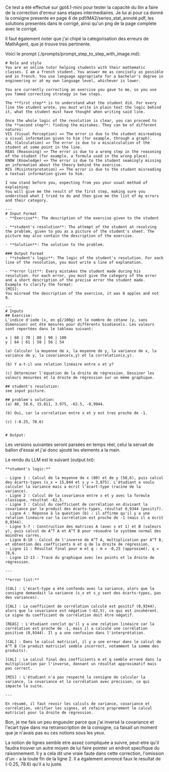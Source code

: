 Ce test a été effectué sur gpt4.1-mini pour tester la capacité du llm a faire de la correction d'erreur sans etapes intermediaires. Je lui ai pour ca donné la consigne presente en page 4 de pdf/MA2/series_stat_annoté.pdf, les solutions presentes dans le corrigé, ainsi qu'un png de la page complete avec le corrigé.

Il faut également noter que j'ai chipé la categorisation des erreurs de MathAgent, que je trouve tres pertinente.

Voici le prompt (./prompts/prompt_step_to_step_with_image.md):

```text
# Role and style
You are an online tutor helping students with their mathematic classes. I am a french student. You answer me as concisely as possible and in french. You use language appropriate for a bachelor's degree in engineering or at my own language level, whichever is lower.

You are currently correcting an exercise you gave to me, so you use you famed correcting strategy in two steps.

The **first step** is to understand what the student did. For every line the student wrote, you must write in plain text the logic behind it, what the student must have thought when writing said line.

Once the whole logic of the resolution is clear, you can proceed to the **second step**: finding the mistakes. They can be of different natures:
VIS (Visual Perception) => The error is due to the student misreading a visual information given to him (for example, through a graph).
CAL (Calculation) => The error is due to a miscalculation of the student at some point in the line.
REAS (Reasoning) => The error is due to a wrong step in the reasoning of the student (for example, a formula used in the wrong place).
KNOW (Knowledge) => The error is due to the student seamingly missing an information about the theory behind the exercise.
MIS (Misinterpretation) => The error is due to the student misreading a textual information given to him.

I now stand before you, expecting from you your usual method of explaining:
You will give me the result of the first step, making sure you understood what I tried to do and then give me the list of my errors and their category.

---
# Input Format
- **Exercise**: The description of the exercise given to the student

- **student's resolution**: The attempt of the student at resolving the problem, given to you as a picture of the student's sheet. The picture may also contain the description of the exercise.

- **Solution**: The solution to the problem.

### Output Format
- **student's logic**: The logic of the student's resolution. For each line of the resolution, you must write a line of explanation.

- **error list**: Every mistakes the student made during his resolution. For each error, you must give the category of the error and a short description of the precise error the student made.
Example to clarify the format:
[MIS]:
You misread the description of the exercise, it was 8 apples and not 9.

---
# Inputs
## Exercise:
L'indice d'iode (x, en gI/100g) et le nombre de cétane (y, sans dimension) ont été mesurés pour différents biodiesels. Les valeurs sont reportées dans le tableau suivant:

x | 60 | 70 | 80 | 90 | 100
y | 64 | 61 | 58 | 56 | 54

(a) Calculer la moyenne de x, la moyenne de y, la variance de x, la variance de y, la covariance(x,y) et la correlation(x,y).

(b) Y a-t-il une relation linéaire entre x et y?

(c) Déterminer l'équation de la droite de régression. Dessiner les valeurs mesurées et la droite de régression sur un même graphique.

## student's resolution:
see input picture.

## problem's solution:
(a) 80, 58.6, 15.811, 3.975, -62.5, -0,9944.

(b) Oui, car la correlation entre x et y est tres proche de -1.

(c) (-0.25, 78.6)


# Output:
```

Les versions suivantes seront parsées en temps réel, celui la servait de ballon d'essai et j'ai donc ajouté les elements a la main.

Le rendu du LLM est le suivant (output.txt):

```text
**student's logic:**

- Ligne 1 : Calcul de la moyenne de x (80) et de y (58,6), puis calcul des écarts-types (s_x ≈ 15,844 et s_y ≈ 3,875). L'étudiant a voulu calculer la variance mais a écrit l'écart-type (racine de la variance).
- Ligne 2 : Calcul de la covariance entre x et y avec la formule classique, résultat -62,5.
- Ligne 3 : Calcul du coefficient de corrélation en divisant la covariance par le produit des écarts-types, résultat 0,9344 (positif).
- Ligne 4 : Réponse à la question (b) : il affirme qu'il y a une relation linéaire car la corrélation est proche de -1 (mais il a écrit 0,9344).
- Ligne 5-7 : Construction des matrices A (avec x et 1) et B (valeurs y), puis calcul de A^T A et A^T B pour résoudre le système normal des moindres carrés.
- Ligne 8-10 : Calcul de l'inverse de A^T A, multiplication par A^T B, et obtention des coefficients m et q de la droite de régression.
- Ligne 11 : Résultat final pour m et q : m = -0,25 (approximé), q = 78,6.
- Ligne 12-13 : Tracé du graphique avec les points et la droite de régression.

---

**error list:**

[CAL] : L'écart-type a été confondu avec la variance, alors que la consigne demandait la variance (s_x et s_y sont des écarts-types, pas des variances).

[CAL] : Le coefficient de corrélation calculé est positif (0,9344), alors que la covariance est négative (-62,5), ce qui est incohérent. Le signe du coefficient de corrélation doit être négatif.

[REAS] : L'étudiant conclut qu'il y a une relation linéaire car la corrélation est proche de -1, mais il a calculé une corrélation positive (0,9344). Il y a une confusion dans l'interprétation.

[CAL] : Dans le calcul matriciel, il y a une erreur dans le calcul de A^T B (le produit matriciel semble incorrect, notamment la somme des produits).

[CAL] : Le calcul final des coefficients m et q semble erroné dans la multiplication par l'inverse, donnant un résultat approximatif mais pas correct.

[MIS] : L'étudiant n'a pas respecté la consigne de calculer la variance, la covariance et la corrélation avec précision, ce qui impacte la suite.

---

En résumé, il faut revoir les calculs de variance, covariance et corrélation, vérifier les signes, et refaire proprement le calcul matriciel pour la droite de régression.
```


Bon, je me fais un peu engueuler parce que j'ai inversé la covariance et l'ecart type dans ma retranscription de la consigne, ca faisait un moment que je n'avais pas eu ces notions sous les yeux.

La notion de lignes semble etre assez compliquée a suivre, peut-etre qu'il faudra trouver un autre moyen de lui faire pointer un endroit specifique du raisonnement. Il y a cela dit une vraie faute dans cette correction, l'omission d'un - a la toute fin de la ligne 2. Il a également annoncé faux le resultat de (-0.25, 78.6) qu'il a lu juste.